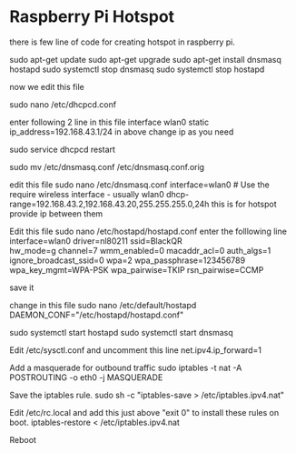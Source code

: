 # Raspberry Pi Hotspot
there is few line of code for creating hotspot in raspberry pi.

sudo apt-get update
sudo apt-get upgrade
sudo apt-get install dnsmasq hostapd
sudo systemctl stop dnsmasq
sudo systemctl stop hostapd

now we edit this file

sudo nano /etc/dhcpcd.conf

enter following 2 line in this file
interface wlan0
    static ip_address=192.168.43.1/24
in above change ip as you need

sudo service dhcpcd restart

 sudo mv /etc/dnsmasq.conf /etc/dnsmasq.conf.orig 

edit this file
sudo nano /etc/dnsmasq.conf
  interface=wlan0      # Use the require wireless interface - usually wlan0
  dhcp-range=192.168.43.2,192.168.43.20,255.255.255.0,24h
this is for hotspot provide ip between them

Edit this file
sudo nano /etc/hostapd/hostapd.conf
enter the folllowing line
  interface=wlan0
  driver=nl80211
  ssid=BlackQR   
  hw_mode=g
  channel=7
  wmm_enabled=0
  macaddr_acl=0
  auth_algs=1
  ignore_broadcast_ssid=0
  wpa=2
  wpa_passphrase=123456789
  wpa_key_mgmt=WPA-PSK
  wpa_pairwise=TKIP
  rsn_pairwise=CCMP
  
save it

change in this file
sudo nano /etc/default/hostapd
DAEMON_CONF="/etc/hostapd/hostapd.conf"

sudo systemctl start hostapd
sudo systemctl start dnsmasq

Edit /etc/sysctl.conf and uncomment this line
net.ipv4.ip_forward=1

Add a masquerade for outbound traffic 
sudo iptables -t nat -A  POSTROUTING -o eth0 -j MASQUERADE

Save the iptables rule.
sudo sh -c "iptables-save > /etc/iptables.ipv4.nat"

Edit /etc/rc.local and add this just above "exit 0" to install these rules on boot.
iptables-restore < /etc/iptables.ipv4.nat

Reboot

